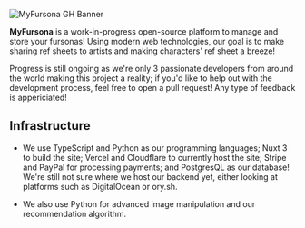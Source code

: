![MyFursona GH Banner](https://user-images.githubusercontent.com/94678583/236108709-f581295e-2d0d-41ad-bdde-f0aa8db70907.png)

**MyFursona** is a work-in-progress open-source platform to manage and store your fursonas! Using modern web technologies, our goal is to make sharing ref sheets to artists and making characters' ref sheet a breeze!

Progress is still ongoing as we're only 3 passionate developers from around the world making this project a reality; if you'd like to help out with the development process, feel free to open a pull request! Any type of feedback is appericiated!

## Infrastructure

- We use TypeScript and Python as our programming languages; Nuxt 3 to build the site; Vercel and Cloudflare to currently host the site; Stripe and PayPal for processing payments; and PostgresQL as our database! We're still not sure where we host our backend yet, either looking at platforms such as DigitalOcean or ory.sh.
  
- We also use Python for advanced image manipulation and our recommendation algorithm.
